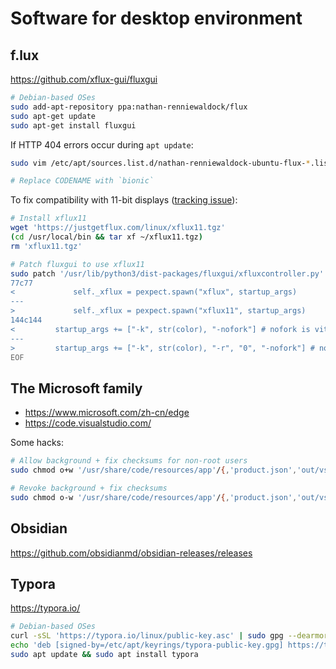 # Software for desktop environment

## f.lux

https://github.com/xflux-gui/fluxgui

```sh
# Debian-based OSes
sudo add-apt-repository ppa:nathan-renniewaldock/flux
sudo apt-get update
sudo apt-get install fluxgui
```

If HTTP 404 errors occur during `apt update`:

```sh
sudo vim /etc/apt/sources.list.d/nathan-renniewaldock-ubuntu-flux-*.list

# Replace CODENAME with `bionic`
```

To fix compatibility with 11-bit displays ([tracking issue](https://github.com/xflux-gui/fluxgui/issues/27)):

```sh
# Install xflux11
wget 'https://justgetflux.com/linux/xflux11.tgz'
(cd /usr/local/bin && tar xf ~/xflux11.tgz)
rm 'xflux11.tgz'

# Patch fluxgui to use xflux11
sudo patch '/usr/lib/python3/dist-packages/fluxgui/xfluxcontroller.py' <<EOF
77c77
<             self._xflux = pexpect.spawn("xflux", startup_args)
---
>             self._xflux = pexpect.spawn("xflux11", startup_args)
144c144
<         startup_args += ["-k", str(color), "-nofork"] # nofork is vital
---
>         startup_args += ["-k", str(color), "-r", "0", "-nofork"] # nofork is vital
EOF
```

## The Microsoft family

- https://www.microsoft.com/zh-cn/edge
- https://code.visualstudio.com/

Some hacks:

```sh
# Allow background + fix checksums for non-root users
sudo chmod o+w '/usr/share/code/resources/app'/{,'product.json','out/vs/workbench/workbench.desktop.main.css'}

# Revoke background + fix checksums
sudo chmod o-w '/usr/share/code/resources/app'/{,'product.json','out/vs/workbench/workbench.desktop.main.css'}
```

## Obsidian

https://github.com/obsidianmd/obsidian-releases/releases

## Typora

https://typora.io/

```sh
# Debian-based OSes
curl -sSL 'https://typora.io/linux/public-key.asc' | sudo gpg --dearmor -o '/etc/apt/keyrings/typora-public-key.gpg'
echo 'deb [signed-by=/etc/apt/keyrings/typora-public-key.gpg] https://typora.io/linux ./' | sudo tee '/etc/apt/sources.list.d/typora.list'
sudo apt update && sudo apt install typora
```
